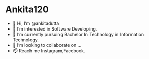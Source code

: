 # Ankita120
- 👋 Hi, I’m @ankitadutta
- 👀 I’m interested in Software Developing.
- 🌱 I’m currently pursuing Bachelor In Technology in Information Technology.
- 💞️ I’m looking to collaborate on ...
- 📫 Reach me Instagram,Facebook.

<!---
ankitadutta/ankitadutta is a ✨ special ✨ repository because its `README.md` (this file) appears on your GitHub profile.
You can click the Preview link to take a look at your changes.
--->
